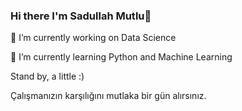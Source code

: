 ### Hi there I'm Sadullah Mutlu👋 

🔭 I’m currently working on Data Science

🌱 I’m currently learning Python and Machine Learning

Stand by, a little :)

Çalışmanızın karşılığını mutlaka bir gün alırsınız.

<!--
**sadullahmutlu/sadullahmutlu** is a ✨ _special_ ✨ repository because its `README.md` (this file) appears on your GitHub profile.

Here are some ideas to get you started:


-->
